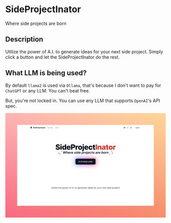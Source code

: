 # SideProjectInator

Where side projects are born

## Description

Utilize the power of A.I. to generate ideas for your next side project. Simply click a button and let the SideProjectInator do the rest.

## What LLM is being used?

By default `llama2` is used via `Ollama`, that's because I don't want to pay for `ChatGPT` or any LLM. You can't beat free.

But, you're not locked in. You can use any LLM that supports `OpenAI`'s API spec.

![Preview](SideProjectInator.jpeg)
